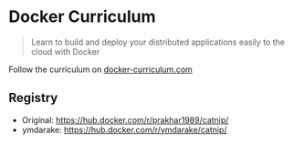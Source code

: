 Docker Curriculum
===

> Learn to build and deploy your distributed applications easily to the cloud with Docker

Follow the curriculum on [docker-curriculum.com](https://docker-curriculum.com/)


## Registry
- Original: https://hub.docker.com/r/prakhar1989/catnip/
- ymdarake: https://hub.docker.com/r/ymdarake/catnip/
